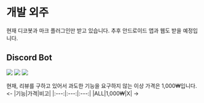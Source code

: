 # 개발 외주
현재 디코봇과 마크 플러그인만 받고 있습니다.
추후 안드로이드 앱과 웹도 받을 예정입니다.

## Discord Bot
<img src="https://img.shields.io/badge/typescript-3178C6?style=for-the-badge&logo=typescript&logoColor=white"> <img src="https://img.shields.io/badge/discord.js-5865F2?style=for-the-badge&logo=discord&logoColor=white"> <img src="https://img.shields.io/badge/mysql-4479A1?style=for-the-badge&logo=mysql&logoColor=white">

현재, 
리뷰를 구하고 있어서 과도한 기능을 요구하지 않는 이상 가격은 1,000₩입니다.
<-
|기능|가격|비고|
|:---:|:---:|:---:|
|ALL|1,000₩|X|
->
